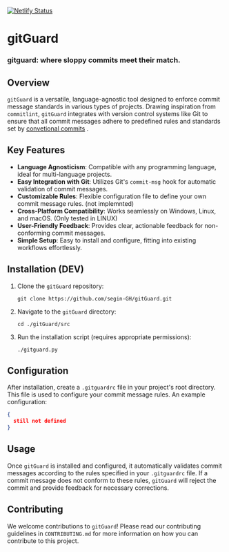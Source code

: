 [![Netlify Status](https://api.netlify.com/api/v1/badges/534b5350-01ca-4019-8003-0d62132d30c2/deploy-status)](https://app.netlify.com/sites/gitguard/deploys)

# gitGuard

### gitguard: where sloppy commits meet their match.



## Overview

`gitGuard` is a versatile, language-agnostic tool designed to enforce commit message standards in various types of projects. Drawing inspiration from `commitlint`, `gitGuard` integrates with version control systems like Git to ensure that all commit messages adhere to predefined rules and standards set by  [convetional commits](https://www.conventionalcommits.org/en/v1.0.0/#summary) .

## Key Features

- **Language Agnosticism**: Compatible with any programming language, ideal for multi-language projects.
- **Easy Integration with Git**: Utilizes Git's `commit-msg` hook for automatic validation of commit messages.
- **Customizable Rules**: Flexible configuration file to define your own commit message rules. (not implemnted)
- **Cross-Platform Compatibility**: Works seamlessly on Windows, Linux, and macOS. (Only tested in LINUX)
- **User-Friendly Feedback**: Provides clear, actionable feedback for non-conforming commit messages.
- **Simple Setup**: Easy to install and configure, fitting into existing workflows effortlessly.

## Installation (DEV)

1. Clone the `gitGuard` repository:
   ```
   git clone https://github.com/segin-GH/gitGuard.git
   ```
2. Navigate to the `gitGuard` directory:
   ```
   cd ./gitGuard/src
   ```
3. Run the installation script (requires appropriate permissions):
   ```
   ./gitguard.py
   ```

## Configuration

After installation, create a `.gitguardrc` file in your project's root directory. This file is used to configure your commit message rules. An example configuration:

```json
{
  still not defined
}
```

## Usage

Once `gitGuard` is installed and configured, it automatically validates commit messages according to the rules specified in your `.gitguardrc` file. If a commit message does not conform to these rules, `gitGuard` will reject the commit and provide feedback for necessary corrections.

## Contributing

We welcome contributions to `gitGuard`! Please read our contributing guidelines in `CONTRIBUTING.md` for more information on how you can contribute to this project.




